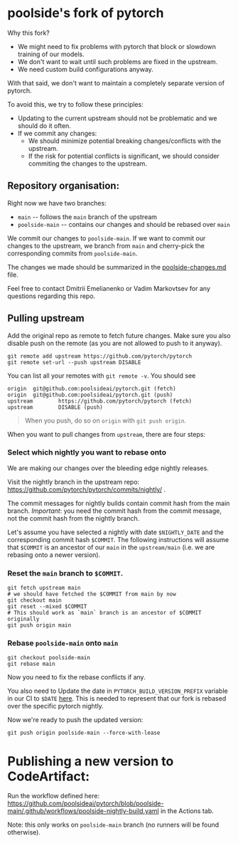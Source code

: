 # poolside's fork of pytorch

Why this fork?
* We might need to fix problems with pytorch that block or slowdown training of our models.
* We don't want to wait until such problems are fixed in the upstream.
* We need custom build configurations anyway.

With that said, we don't want to maintain a completely separate version of pytorch.

To avoid this, we try to follow these principles:
* Updating to the current upstream should not be problematic and we should do it often.
* If we commit any changes:
  * We should minimize potential breaking changes/conflicts with the upstream.
  * If the risk for potential conflicts is significant, we should consider commiting the changes to the upstream.

## Repository organisation:
Right now we have two branches:
* `main` -- follows the `main` branch of the upstream
* `poolside-main` -- contains our changes and should be rebased over `main`

We commit our changes to `poolside-main`.
If we want to commit our changes to the upstream, we branch from `main` and cherry-pick the corresponding commits from `poolside-main`.

The changes we made should be summarized in the [poolside-changes.md](poolside-changes.md) file.

Feel free to contact Dmitrii Emelianenko or Vadim Markovtsev for any questions regarding this repo.

## Pulling upstream

Add the original repo as remote to fetch future changes. Make sure you also disable push on the remote (as you are not allowed to push to it anyway).

```shell
git remote add upstream https://github.com/pytorch/pytorch
git remote set-url --push upstream DISABLE
```

You can list all your remotes with `git remote -v`. You should see
```text
origin  git@github.com:poolsideai/pytorch.git (fetch)
origin  git@github.com:poolsideai/pytorch.git (push)
upstream        https://github.com/pytorch/pytorch (fetch)
upstream        DISABLE (push)
```

> When you push, do so on `origin` with `git push origin`.

When you want to pull changes from `upstream`, there are four steps: 

### Select which nightly you want to rebase onto
We are making our changes over the bleeding edge nightly releases.

Visit the nightly branch in the upstream repo: https://github.com/pytorch/pytorch/commits/nightly/ .

The commit messages for nightly builds contain commit hash from the main branch.
*Important*: you need the commit hash from the commit message, not the commit hash from the nightly branch.

Let's assume you have selected a nightly with date `$NIGHTLY_DATE` and the corresponding commit hash `$COMMIT`.
The following instructions will assume that `$COMMIT` is an ancestor of our `main` in the `upstream/main` (i.e. we are rebasing onto a newer version).

### Reset the `main` branch to `$COMMIT`.

```shell
git fetch upstream main
# we should have fetched the $COMMIT from main by now
git checkout main
git reset --mixed $COMMIT
# This should work as `main` branch is an ancestor of $COMMIT originally
git push origin main
```

### Rebase `poolside-main` onto `main`

```shell
git checkout poolside-main
git rebase main
```

Now you need to fix the rebase conflicts if any.

You also need to Update the date in `PYTORCH_BUILD_VERSION_PREFIX` variable in our CI to `$DATE` [here](https://github.com/poolsideai/pytorch/blob/poolside-main/.github/workflows/poolside-nightly-build.yaml).
This is needed to represent that our fork is rebased over the specific pytorch nightly.

Now we're ready to push the updated version:

```shell
git push origin poolside-main --force-with-lease

```

# Publishing a new version to CodeArtifact:
Run the workflow defined here: https://github.com/poolsideai/pytorch/blob/poolside-main/.github/workflows/poolside-nightly-build.yaml
in the Actions tab. 

Note: this only works on `poolside-main` branch (no runners will be found otherwise).

